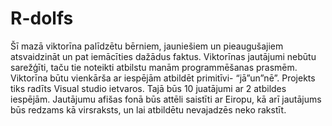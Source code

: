 # R-dolfs
   Šī mazā viktorīna palīdzētu bērniem, jauniešiem un pieaugušajiem atsvaidzināt un pat iemācīties dažādus faktus. Viktorīnas jautājumi nebūtu sarežģīti, taču tie noteikti atbilstu manām programmēšanas prasmēm. Viktorīna būtu vienkārša ar iespējām atbildēt primitīvi- “jā”un”nē”.  Projekts tiks radīts Visual studio ietvaros. Tajā būs 10 juatājumi ar 2 atbildes iespējām. Jautājumu afišas fonā būs attēli saistīti ar Eiropu, kā arī jautājums būs redzams kā virsraksts, un lai atbildētu nevajadzēs neko rakstīt. 
